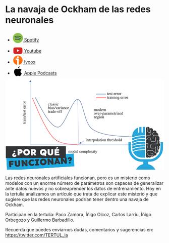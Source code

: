 # La navaja de Ockham de las redes neuronales

- [<img src="../../../res/spotify-icon-256.webp" alt="spotify_logo" width="32" style="position: relative; top: 5px;"> Spotify](https://open.spotify.com/episode/029qLpfNjxWrpXtaYQNOc2?si=dmUzPg57RoObuS3loMBrCA)
- [<img src="../../../res/youtube-icon-256.png" alt="youtube_logo" width="32" style="position: relative; top: 10px;"> Youtube](https://youtu.be/Xr9eyPY28sI)
- [<img src="../../../res/ivoox-icon-256.webp" alt="ivoox_logo" width="32" style="position: relative; top: 5px;"> Ivoox](https://go.ivoox.com/rf/139867777)
- [<img src="../../../res/apple-icon-256.webp" alt="apple_logo" width="32" style="position: relative; top: 5px;"> Apple Podcasts](https://podcasts.apple.com/us/podcast/la-navaja-de-ockham-de-las-redes-neuronales/id1669083682?i=1000692280689)

![](res/2025-02-14-17-13-57.png)

Las redes neuronales artificiales funcionan, pero es un misterio como modelos con un enorme número de parámetros son capaces de generalizar ante datos nuevos y no sobreaprender los datos de entrenamiento. Hoy en la tertulia analizamos un artículo que trata de explicar este misterio y que sugiere que las redes neuronales podrían tener dentro una navaja de Ockham.

Participan en la tertulia: Paco Zamora, Íñigo Olcoz, Carlos Larríu, Íñigo Orbegozo y Guillermo Barbadillo.

Recuerda que puedes enviarnos dudas, comentarios y sugerencias en: <https://twitter.com/TERTUL_ia>